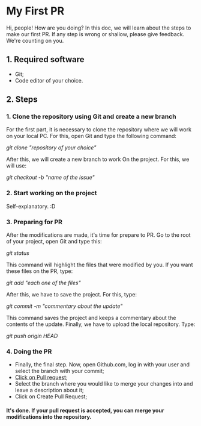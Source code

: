 # My First PR

Hi, people! How are you doing? In this doc, we will learn about the steps to make our first PR. If any step is wrong or shallow, please give feedback. We're counting on you.

## 1. Required software

- Git;
- Code editor of your choice.

## 2. Steps

### 1. Clone the repository using Git and create a new branch

For the first part, it is necessary to clone the repository where we will work on your local PC. For this, open Git and type the following command:

*git clone "repository of your choice"* 

After this, we will create a new branch to work On the project. For this, we will use:

*git checkout -b "name of the issue"*

### 2. Start working on the project

Self-explanatory. :D

### 3. Preparing for PR

After the modifications are made, it's time for prepare to PR. Go to the root of your project, open Git and type this:

*git status*

This command will highlight the files that were modified by you. If you want these files on the PR, type:

*git add "each one of the files"*

After this, we have to save the project. For this, type:

*git commit -m "commentary about the update"*

This command saves the project and keeps a commentary about the contents of the update. Finally, we have to upload the local repository. Type:

*git push origin HEAD*

### 4. Doing the PR

- Finally, the final step. Now, open Github.com, log in with your user and select the branch with your commit;
- [Click on Pull request](https://docs.github.com/en/pull-requests/collaborating-with-pull-requests/proposing-changes-to-your-work-with-pull-requests/creating-a-pull-request);
- Select the branch where you would like to merge your changes into and leave a description about it;
- Click on Create Pull Request;

#### It's done. If your pull request is accepted, you can merge your modifications into the repository.
